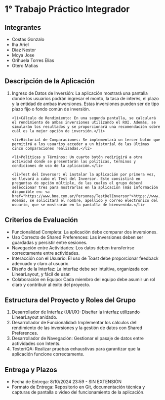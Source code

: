 # 1° Trabajo Práctico Integrador

## Integrantes
<ul>
  <li>Costas Gonzalo</li>
  <li>Iha Ariel</li>
  <li>Diaz Nestor</li>
  <li>Moya Jose</li>
  <li>Orihuela Torres Elias</li>
  <li>Otero Matias</li>
</ul>

## Descripción de la Aplicación
<ol>
    <li>Ingreso de Datos de Inversión: La aplicación mostrará una pantalla donde los usuarios podrán ingresar el monto, la tasa de interés, el plazo y la entidad de ambas inversiones. Estas inversiones pueden ser de tipo plazo fijo o fondo común de inversión.</li>

    <li>Cálculo de Rendimiento: En una segunda pantalla, se calculará el rendimiento de ambas inversiones utilizando el ROI. Además, se simularán los resultados y se proporcionará una recomendación sobre cuál es la mejor opción de inversión.</li>

    <li>Historial de Comparaciones: Se implementará un tercer botón que permitirá a los usuarios acceder a un historial de las últimas cinco comparaciones realizadas.</li>

    <li>Políticas y Términos: Un cuarto botón redirigirá a otra actividad donde se presentarán las políticas, términos y condiciones de uso de la aplicación.</li>

    <li>Test del Inversor: Al instalar la aplicación por primera vez, se llevará a cabo el Test del Inversor. Este consistirá en preguntas de opción múltiple, de las cuales el grupo deberá seleccionar tres para mostrarlas en la aplicación (más información disponible en: <a href="https://www.bna.com.ar/Personas/TestDelInversor">https://www.bna.com.ar/Personas/TestDelInversor</a>). Además, se solicitará el nombre, apellido y correo electrónico del usuario, que se mostrarán en la pantalla de bienvenida.</li>
</ol>

## Criterios de Evaluación
<ul>
    <li>Funcionalidad Completa: La aplicación debe comparar dos inversiones.</li>
    <li>Uso Correcto de Shared Preferences: Las inversiones deben ser guardadas y persistir entre sesiones.</li>
    <li>Navegación entre Actividades: Los datos deben transferirse correctamente entre actividades.</li>
    <li>Interacción con el Usuario: El uso de Toast debe proporcionar feedback adecuado y claro al usuario.</li>
    <li>Diseño de la Interfaz: La interfaz debe ser intuitiva, organizada con LinearLayout, y fácil de usar.</li>
    <li>Colaboración en Equipo: Cada miembro del equipo debe asumir un rol claro y contribuir al éxito del proyecto.</li>
</ul>

## Estructura del Proyecto y Roles del Grupo
<ol>
    <li>Desarrollador de Interfaz (UI/UX): Diseñar la interfaz utilizando LinearLayout anidado.</li>
    <li>Desarrollador de Funcionalidad: Implementar los cálculos del rendimiento de las inversiones y la gestión de datos con Shared Preferences.</li>
    <li>Desarrollador de Navegación: Gestionar el pasaje de datos entre actividades con Intents.</li>
    <li>Tester/QA: Realizar pruebas exhaustivas para garantizar que la aplicación funcione correctamente.</li>
</ol>

## Entrega y Plazos
<ul>
    <li>Fecha de Entrega: 8/10/2024 23:59 - SIN EXTENSIÓN</li>
    <li>Formato de Entrega: Repositorio en Git, documentación técnica y capturas de pantalla o video del funcionamiento de la aplicación.</li>
</ul>
